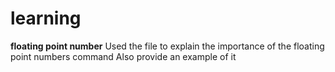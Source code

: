 # learning
**floating point number**
Used the file to explain the importance of the floating point numbers command 
Also provide an example of it
